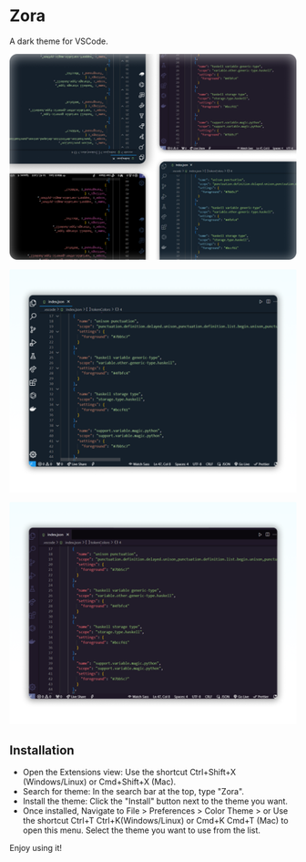 # Zora

 A dark theme for VSCode.

![VSCode preview image ](./images/preview_img.png)


![VSCode preview image 1](./images/Previwe_image_1.png)


![VSCode preview image 2](./images/Previwe_image_2.png)

## Installation

- Open the Extensions view: Use the shortcut Ctrl+Shift+X (Windows/Linux) or Cmd+Shift+X (Mac).
- Search for theme: In the search bar at the top, type "Zora".
- Install the theme: Click the "Install" button next to the theme you want.
- Once installed, Navigate to File > Preferences > Color Theme > or Use the shortcut Ctrl+T Ctrl+K(Windows/Linux) or Cmd+K Cmd+T (Mac) to  open this menu. Select the theme you want to use from the list.



Enjoy using it!
